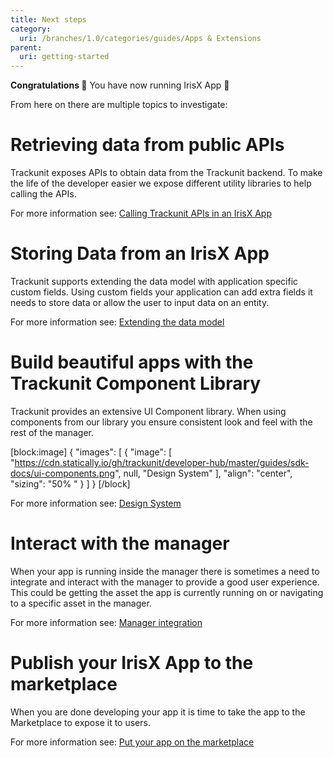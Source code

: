 ```yaml
---
title: Next steps
category:
  uri: /branches/1.0/categories/guides/Apps & Extensions
parent:
  uri: getting-started
---
```


**Congratulations 🎉** You have now running IrisX App 👏

From here on there are multiple topics to investigate:

# Retrieving data from public APIs

Trackunit exposes APIs to obtain data from the Trackunit backend. To make the life of the developer easier we expose different utility libraries to help calling the APIs.

For more information see: [Calling Trackunit APIs in an IrisX App](./public-apis)

# Storing Data from an IrisX App

Trackunit supports extending the data model with application specific custom fields. Using custom fields your application can add extra fields it needs to store data or allow the user to input data on an entity.

For more information see: [Extending the data model](./save-data-from-your-app)

# Build beautiful apps with the Trackunit Component Library

Trackunit provides an extensive UI Component library. When using components from our library you ensure consistent look and feel with the rest of the manager.


[block:image]
{
  "images": [
    {
      "image": [
        "https://cdn.statically.io/gh/trackunit/developer-hub/master/guides/sdk-docs/ui-components.png",
        null,
        "Design System"
      ],
      "align": "center",
      "sizing": "50% "
    }
  ]
}
[/block]

For more information see: [Design System](https://design.iris.trackunit.com/)

# Interact with the manager

When your app is running inside the manager there is sometimes a need to integrate and interact with the manager to provide a good user experience. This could be getting the asset the app is currently running on or navigating to a specific asset in the manager.

For more information see: [Manager integration](./runtime-libs)


# Publish your IrisX App to the marketplace

When you are done developing your app it is time to take the app to the Marketplace to expose it to users.

For more information see: [Put your app on the marketplace](./publish-app)

